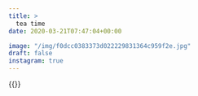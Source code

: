 ```yaml
---
title: >
  tea time
date: 2020-03-21T07:47:04+00:00

image: "/img/f0dcc0383373d022229831364c959f2e.jpg"
draft: false
instagram: true
---
```


{{<photo src="/img/f0dcc0383373d022229831364c959f2e.jpg">}}
